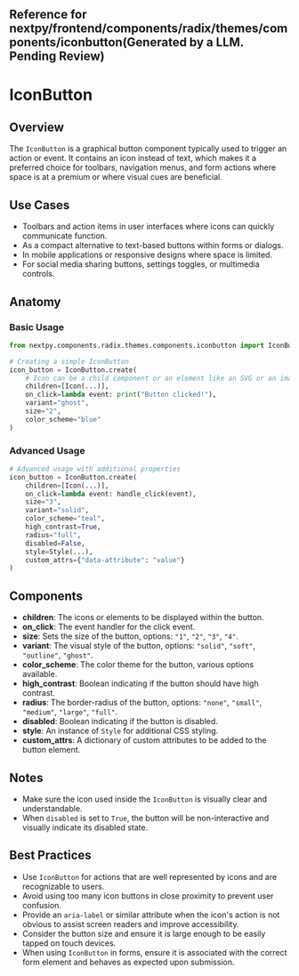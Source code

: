 ##  Reference for nextpy/frontend/components/radix/themes/components/iconbutton(Generated by a LLM. Pending Review)

# IconButton

## Overview

The `IconButton` is a graphical button component typically used to trigger an action or event. It contains an icon instead of text, which makes it a preferred choice for toolbars, navigation menus, and form actions where space is at a premium or where visual cues are beneficial.

## Use Cases

- Toolbars and action items in user interfaces where icons can quickly communicate function.
- As a compact alternative to text-based buttons within forms or dialogs.
- In mobile applications or responsive designs where space is limited.
- For social media sharing buttons, settings toggles, or multimedia controls.

## Anatomy

### Basic Usage

```python
from nextpy.components.radix.themes.components.iconbutton import IconButton

# Creating a simple IconButton
icon_button = IconButton.create(
    # Icon can be a child component or an element like an SVG or an image
    children=[Icon(...)],
    on_click=lambda event: print("Button clicked!"),
    variant="ghost",
    size="2",
    color_scheme="blue"
)
```

### Advanced Usage

```python
# Advanced usage with additional properties
icon_button = IconButton.create(
    children=[Icon(...)],
    on_click=lambda event: handle_click(event),
    size="3",
    variant="solid",
    color_scheme="teal",
    high_contrast=True,
    radius="full",
    disabled=False,
    style=Style(...),
    custom_attrs={"data-attribute": "value"}
)
```

## Components

- **children**: The icons or elements to be displayed within the button.
- **on_click**: The event handler for the click event.
- **size**: Sets the size of the button, options: `"1"`, `"2"`, `"3"`, `"4"`.
- **variant**: The visual style of the button, options: `"solid"`, `"soft"`, `"outline"`, `"ghost"`.
- **color_scheme**: The color theme for the button, various options available.
- **high_contrast**: Boolean indicating if the button should have high contrast.
- **radius**: The border-radius of the button, options: `"none"`, `"small"`, `"medium"`, `"large"`, `"full"`.
- **disabled**: Boolean indicating if the button is disabled.
- **style**: An instance of `Style` for additional CSS styling.
- **custom_attrs**: A dictionary of custom attributes to be added to the button element.

## Notes

- Make sure the icon used inside the `IconButton` is visually clear and understandable.
- When `disabled` is set to `True`, the button will be non-interactive and visually indicate its disabled state.

## Best Practices

- Use `IconButton` for actions that are well represented by icons and are recognizable to users.
- Avoid using too many icon buttons in close proximity to prevent user confusion.
- Provide an `aria-label` or similar attribute when the icon's action is not obvious to assist screen readers and improve accessibility.
- Consider the button size and ensure it is large enough to be easily tapped on touch devices.
- When using `IconButton` in forms, ensure it is associated with the correct form element and behaves as expected upon submission.